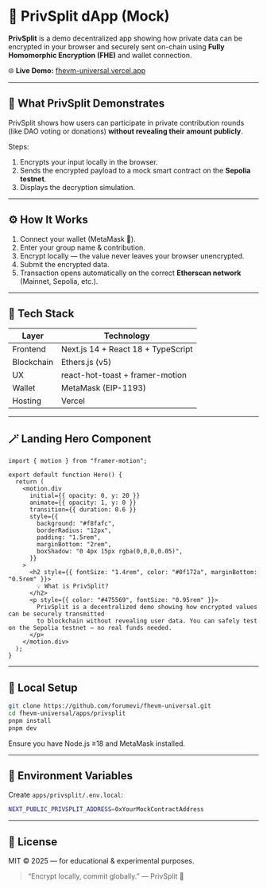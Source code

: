 # 🔐 PrivSplit dApp (Mock)

**PrivSplit** is a demo decentralized app showing how private data can be encrypted in your browser and securely sent on-chain using **Fully Homomorphic Encryption (FHE)** and wallet connection.

🌐 **Live Demo:** [fhevm-universal.vercel.app](https://fhevm-universal.vercel.app)

---

## 🧠 What PrivSplit Demonstrates

PrivSplit shows how users can participate in private contribution rounds (like DAO voting or donations) **without revealing their amount publicly**.

Steps:
1. Encrypts your input locally in the browser.  
2. Sends the encrypted payload to a mock smart contract on the **Sepolia testnet**.  
3. Displays the decryption simulation.

---

## ⚙️ How It Works

1. Connect your wallet (MetaMask 🦊).  
2. Enter your group name & contribution.  
3. Encrypt locally — the value never leaves your browser unencrypted.  
4. Submit the encrypted data.  
5. Transaction opens automatically on the correct **Etherscan network** (Mainnet, Sepolia, etc.).  

---

## 🧩 Tech Stack

| Layer | Technology |
|-------|-------------|
| Frontend | Next.js 14 + React 18 + TypeScript |
| Blockchain | Ethers.js (v5) |
| UX | react-hot-toast + framer-motion |
| Wallet | MetaMask (EIP-1193) |
| Hosting | Vercel |

---

## 🪄 Landing Hero Component

```tsx
import { motion } from "framer-motion";

export default function Hero() {
  return (
    <motion.div
      initial={{ opacity: 0, y: 20 }}
      animate={{ opacity: 1, y: 0 }}
      transition={{ duration: 0.6 }}
      style={{
        background: "#f8fafc",
        borderRadius: "12px",
        padding: "1.5rem",
        marginBottom: "2rem",
        boxShadow: "0 4px 15px rgba(0,0,0,0.05)",
      }}
    >
      <h2 style={{ fontSize: "1.4rem", color: "#0f172a", marginBottom: "0.5rem" }}>
        💡 What is PrivSplit?
      </h2>
      <p style={{ color: "#475569", fontSize: "0.95rem" }}>
        PrivSplit is a decentralized demo showing how encrypted values can be securely transmitted
        to blockchain without revealing user data. You can safely test on the Sepolia testnet — no real funds needed.
      </p>
    </motion.div>
  );
}
```

---

## 🚀 Local Setup

```bash
git clone https://github.com/forumevi/fhevm-universal.git
cd fhevm-universal/apps/privsplit
pnpm install
pnpm dev
```

Ensure you have Node.js ≥18 and MetaMask installed.

---

## 🔗 Environment Variables

Create `apps/privsplit/.env.local`:

```bash
NEXT_PUBLIC_PRIVSPLIT_ADDRESS=0xYourMockContractAddress
```

---

## 📜 License

MIT © 2025 — for educational & experimental purposes.

> “Encrypt locally, commit globally.” — PrivSplit 🧩
